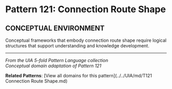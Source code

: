 # Pattern 121: Connection Route Shape

## CONCEPTUAL ENVIRONMENT

Conceptual frameworks that embody connection route shape require logical structures that support understanding and knowledge development.

---

*From the UIA 5-fold Pattern Language collection*  
*Conceptual domain adaptation of Pattern 121*

**Related Patterns**: [View all domains for this pattern](../../UIA/md/T121 Connection Route Shape.md)
